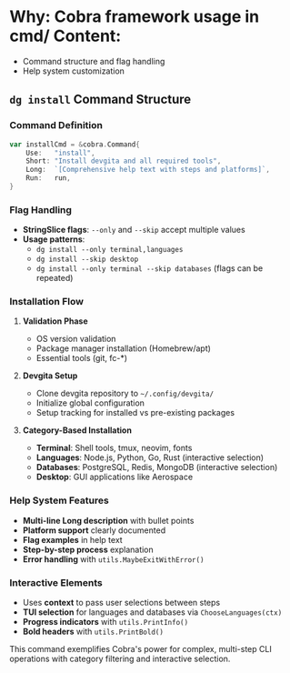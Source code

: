 # Why: Cobra framework usage in cmd/ Content:

- Command structure and flag handling
- Help system customization

## `dg install` Command Structure

### Command Definition

```go
var installCmd = &cobra.Command{
    Use:   "install",
    Short: "Install devgita and all required tools",
    Long:  `[Comprehensive help text with steps and platforms]`,
    Run:   run,
}
```

### Flag Handling

- **StringSlice flags**: `--only` and `--skip` accept multiple values
- **Usage patterns**:
  - `dg install --only terminal,languages`
  - `dg install --skip desktop`
  - `dg install --only terminal --skip databases` (flags can be repeated)

### Installation Flow

1. **Validation Phase**
   - OS version validation
   - Package manager installation (Homebrew/apt)
   - Essential tools (git, fc-\*)

2. **Devgita Setup**
   - Clone devgita repository to `~/.config/devgita/`
   - Initialize global configuration
   - Setup tracking for installed vs pre-existing packages

3. **Category-Based Installation**
   - **Terminal**: Shell tools, tmux, neovim, fonts
   - **Languages**: Node.js, Python, Go, Rust (interactive selection)
   - **Databases**: PostgreSQL, Redis, MongoDB (interactive selection)
   - **Desktop**: GUI applications like Aerospace

### Help System Features

- **Multi-line Long description** with bullet points
- **Platform support** clearly documented
- **Flag examples** in help text
- **Step-by-step process** explanation
- **Error handling** with `utils.MaybeExitWithError()`

### Interactive Elements

- Uses **context** to pass user selections between steps
- **TUI selection** for languages and databases via `ChooseLanguages(ctx)`
- **Progress indicators** with `utils.PrintInfo()`
- **Bold headers** with `utils.PrintBold()`

This command exemplifies Cobra's power for complex, multi-step CLI operations with category filtering and interactive selection.
